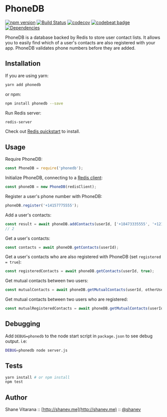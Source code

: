 # PhoneDB

[![npm version](https://badge.fury.io/js/phonedb.svg)](https://badge.fury.io/js/phonedb)
[![Build Status](https://travis-ci.org/shanev/phonedb.svg?branch=master)](https://travis-ci.org/shanev/phonedb)
[![codecov](https://codecov.io/gh/shanev/phonedb/branch/master/graph/badge.svg)](https://codecov.io/gh/shanev/phonedb)
[![codebeat badge](https://codebeat.co/badges/00b7379b-9daf-43a3-80c2-7887b88ed66d)](https://codebeat.co/projects/github-com-shanev-phonedb-master)
[![Dependencies](https://david-dm.org/shanev/phonedb.svg)](https://david-dm.org/shanev/phonedb)

PhoneDB is a database backed by Redis to store user contact lists. It allows you to easily find which of a user's contacts are also registered with your app. PhoneDB validates phone numbers before they are added.

## Installation

If you are using yarn:

```sh
yarn add phonedb
```

or npm:

```sh
npm install phonedb --save
```

Run Redis server:
```sh
redis-server
```
Check out [Redis quickstart](https://redis.io/topics/quickstart) to install.

## Usage

Require PhoneDB:
```js
const PhoneDB = require('phonedb');
```

Initialize PhoneDB, connecting to a [Redis client](https://github.com/NodeRedis):
```js
const phoneDB = new PhoneDB(redisClient);
```

Register a user's phone number with PhoneDB:
```js
phoneDB.register('+14157775555');
```

Add a user's contacts:
```js
const result = await phoneDB.addContacts(userId, ['+18473335555', '+12127775555']);
// 2
```

Get a user's contacts:
```js
const contacts = await phoneDB.getContacts(userId);
```

Get a user's contacts who are also registered with PhoneDB (set `registered = true`):
```js
const registeredContacts = await phoneDB.getContacts(userId, true);
```

Get mutual contacts between two users:
```js
const mutualContacts = await phoneDB.getMutualContacts(userId, otherUserId);
```

Get mutual contacts between two users who are registered:
```js
const mutualRegisteredContacts = await phoneDB.getMutualContacts(userId, otherUserId, true);
```

## Debugging

Add `DEBUG=phonedb` to the node start script in `package.json` to see debug output. i.e:

```sh
DEBUG=phonedb node server.js
```

## Tests

```sh
yarn install # or npm install
npm test
```

## Author

Shane Vitarana :: [http://shanev.me](http://shanev.me) :: [@shanev](https://twitter.com/shanev)
